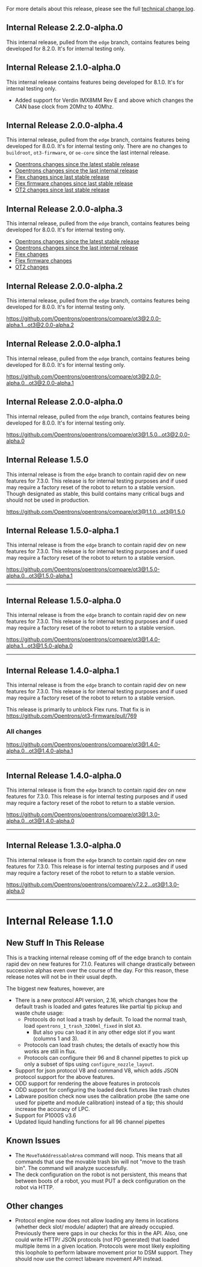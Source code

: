 For more details about this release, please see the full [technical change log][]. 

[technical change log]: https://github.com/Opentrons/opentrons/releases

## Internal Release 2.2.0-alpha.0

This internal release, pulled from the `edge` branch, contains features being developed for 8.2.0. It's for internal testing only.

## Internal Release 2.1.0-alpha.0

This internal release contains features being developed for 8.1.0. It's for internal testing only.

- Added support for Verdin IMX8MM Rev E and above which changes the CAN base clock from 20Mhz to 40Mhz.

## Internal Release 2.0.0-alpha.4

This internal release, pulled from the `edge` branch, contains features being developed for 8.0.0. It's for internal testing only. There are no changes to `buildroot`, `ot3-firmware`, or `oe-core` since the last internal release.

- [Opentrons changes since the latest stable release](https://github.com/Opentrons/opentrons/compare/v7.5.0...ot3@2.0.0-alpha.4)
- [Opentrons changes since the last internal release](https://github.com/Opentrons/opentrons/compare/ot3@2.0.0-alpha.3...ot3@2.0.0-alpha.4)
- [Flex changes since last stable release](https://github.com/Opentrons/oe-core/compare/v0.6.4...internal@2.0.0-alpha.3)
- [Flex firmware changes since last stable release](https://github.com/Opentrons/ot3-firmware/compare/v52...internal@v10)
- [OT2 changes since last stable release](https://github.com/Opentrons/buildroot/compare/v1.17.7...internal@2.0.0-alpha.0)

## Internal Release 2.0.0-alpha.3

This internal release, pulled from the `edge` branch, contains features being developed for 8.0.0. It's for internal testing only.

- [Opentrons changes since the latest stable release](https://github.com/Opentrons/opentrons/compare/v7.3.1...ot3@2.0.0-alpha.3)
- [Opentrons changes since the last internal release](https://github.com/Opentrons/opentrons/compare/ot3@2.0.0-alpha.2...ot3@2.0.0-alpha.3)
- [Flex changes](https://github.com/Opentrons/oe-core/compare/internal@2.0.0-alpha.2...internal@2.0.0-alpha.3)
- [Flex firmware changes](https://github.com/Opentrons/ot3-firmware/compare/internal@v9...internal@v10)
- [OT2 changes](https://github.com/Opentrons/buildroot/compare/v1.17.7...internal@2.0.0-alpha.0)

## Internal Release 2.0.0-alpha.2

This internal release, pulled from the `edge` branch, contains features being developed for 8.0.0. It's for internal testing only.

<https://github.com/Opentrons/opentrons/compare/ot3@2.0.0-alpha.1...ot3@2.0.0-alpha.2>

## Internal Release 2.0.0-alpha.1

This internal release, pulled from the `edge` branch, contains features being developed for 8.0.0. It's for internal testing only.

<https://github.com/Opentrons/opentrons/compare/ot3@2.0.0-alpha.0...ot3@2.0.0-alpha.1>

## Internal Release 2.0.0-alpha.0

This internal release, pulled from the `edge` branch, contains features being developed for 8.0.0. It's for internal testing only.

<https://github.com/Opentrons/opentrons/compare/ot3@1.5.0...ot3@2.0.0-alpha.0>

## Internal Release 1.5.0

This internal release is from the `edge` branch to contain rapid dev on new features for 7.3.0. This release is for internal testing purposes and if used may require a factory reset of the robot to return to a stable version.  Though designated as stable, this build contains many critical bugs and should not be used in production.

<https://github.com/Opentrons/opentrons/compare/ot3@1.1.0...ot3@1.5.0>

## Internal Release 1.5.0-alpha.1

This internal release is from the `edge` branch to contain rapid dev on new features for 7.3.0. This release is for internal testing purposes and if used may require a factory reset of the robot to return to a stable version.

<https://github.com/Opentrons/opentrons/compare/ot3@1.5.0-alpha.0...ot3@1.5.0-alpha.1>

---

## Internal Release 1.5.0-alpha.0

This internal release is from the `edge` branch to contain rapid dev on new features for 7.3.0. This release is for internal testing purposes and if used may require a factory reset of the robot to return to a stable version.

<https://github.com/Opentrons/opentrons/compare/ot3@1.4.0-alpha.1...ot3@1.5.0-alpha.0>

---

## Internal Release 1.4.0-alpha.1

This internal release is from the `edge` branch to contain rapid dev on new features for 7.3.0. This release is for internal testing purposes and if used may require a factory reset of the robot to return to a stable version.

This release is primarily to unblock Flex runs.  That fix is in <https://github.com/Opentrons/ot3-firmware/pull/769>

### All changes

<https://github.com/Opentrons/opentrons/compare/ot3@1.4.0-alpha.0...ot3@1.4.0-alpha.1>

---

## Internal Release 1.4.0-alpha.0

This internal release is from the `edge` branch to contain rapid dev on new features for 7.3.0. This release is for internal testing purposes and if used may require a factory reset of the robot to return to a stable version.

<https://github.com/Opentrons/opentrons/compare/ot3@1.3.0-alpha.0...ot3@1.4.0-alpha.0>

---

## Internal Release 1.3.0-alpha.0

This internal release is from the `edge` branch to contain rapid dev on new features for 7.3.0. This release is for internal testing purposes and if used may require a factory reset of the robot to return to a stable version.

<https://github.com/Opentrons/opentrons/compare/v7.2.2...ot3@1.3.0-alpha.0>

---

# Internal Release 1.1.0

## New Stuff In This Release

This is a tracking internal release coming off of the edge branch to contain rapid dev on new features for 7.1.0. Features will change drastically between successive alphas even over the course of the day. For this reason, these release notes will not be in their usual depth.

The biggest new features, however, are
- There is a new protocol API version, 2.16, which changes how the default trash is loaded and gates features like partial tip pickup and waste chute usage:
  - Protocols do not load a trash by default. To load the normal trash, load ``opentrons_1_trash_3200ml_fixed`` in slot ``A3``.
    - But also you can load it in any other edge slot if you want (columns 1 and 3).
  - Protocols can load trash chutes; the details of exactly how this works are still in flux.
  - Protocols can configure their 96 and 8 channel pipettes to pick up only a subset of tips using ``configure_nozzle_layout``.
- Support for json protocol V8 and command V8, which adds JSON protocol support for the above features.
- ODD support for rendering the above features in protocols
- ODD support for configuring the loaded deck fixtures like trash chutes
- Labware position check now uses the calibration probe (the same one used for pipette and module calibration) instead of a tip; this should increase the accuracy of LPC.
- Support for P1000S v3.6
- Updated liquid handling functions for all 96 channel pipettes

## Known Issues 

- The ``MoveToAddressableArea`` command will noop. This means that all commands that use the movable trash bin will not "move to the trash bin". The command will analyze successfully.
- The deck configuration on the robot is not persistent, this means that between boots of a robot, you must PUT a deck configuration on the robot via HTTP.

## Other changes

- Protocol engine now does not allow loading any items in locations (whether deck slot/ module/ adapter) that are already occupied. 
Previously there were gaps in our checks for this in the API. Also, one could write HTTP/ JSON protocols (not PD generated) that loaded multiple items in a given location. Protocols were most likely exploiting this loophole to perform labware movement prior to DSM support. They should now use the correct labware movement API instead.
